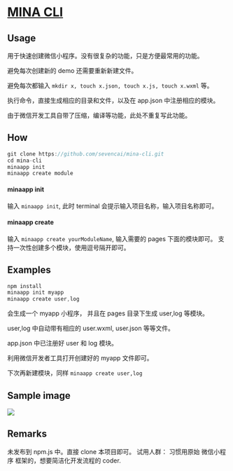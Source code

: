 # [MINA CLI](https://github.com/sevencai/mina-cli)

## Usage
用于快速创建微信小程序。没有很复杂的功能，只是方便最常用的功能。

避免每次创建新的 demo 还需要重新新建文件。

避免每次都输入 `mkdir x, touch x.json, touch x.js, touch x.wxml` 等。

执行命令，直接生成相应的目录和文件，以及在 app.json 中注册相应的模块。

由于微信开发工具自带了压缩，编译等功能，此处不重复写此功能。


## How
``` javascript
git clone https://github.com/sevencai/mina-cli.git
cd mina-cli
minaapp init
minaapp create module
```

#### minaapp init
输入 `minaapp init`, 此时 terminal 会提示输入项目名称，输入项目名称即可。

#### minaapp create
输入 `minaapp create yourModuleName`, 输入需要的 pages 下面的模块即可。
支持一次性创建多个模块，使用逗号隔开即可。


## Examples
``` javascript
npm install
minaapp init myapp
minaapp create user,log
```
会生成一个 myapp 小程序， 并且在 pages 目录下生成 user,log 等模块。

user,log 中自动带有相应的 user.wxml, user.json 等等文件。

app.json 中已注册好 user 和 log 模块。

利用微信开发者工具打开创建好的 myapp 文件即可。

下次再新建模块，同样 `minaapp create user,log`

## Sample image
![](http://www.cailidan.cn/images/picinstruct.png)


## Remarks
未发布到 npm.js 中。直接 clone 本项目即可。
试用人群： 习惯用原始 微信小程序 框架的，想要简洁化开发流程的 coder.
